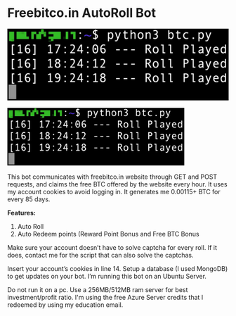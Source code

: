 # Freebitco.in AutoRoll Bot

![](output.jpg)

<img src="output.jpg" width="80%"/>

This bot communicates with freebitco.in website through GET and POST requests, and claims the free BTC offered by the website every hour. It uses my account cookies to avoid logging in. It generates me 0.00115+ BTC for every 85 days.

<b>Features:</b>
1. Auto Roll
2. Auto Redeem points (Reward Point Bonus and Free BTC Bonus

Make sure your account doesn’t have to solve captcha for every roll. If it does, contact me for the script that can also solve the captchas.

Insert your account’s cookies in line 14. Setup a database (I used MongoDB) to get updates on your bot. I’m running this bot on an Ubuntu Server. 

Do not run it on a pc. Use a 256MB/512MB ram server for best investment/profit ratio. I'm using the free Azure Server credits that I redeemed by using my education email.
